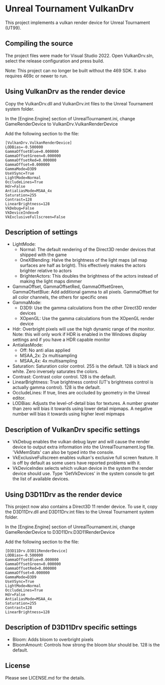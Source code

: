 # Unreal Tournament VulkanDrv
This project implements a vulkan render device for Unreal Tournament (UT99).

## Compiling the source

The project files were made for Visual Studio 2022. Open VulkanDrv.sln, select the release configuration and press build.

Note: This project can no longer be built without the 469 SDK. It also requires 469c or newer to run.

## Using VulkanDrv as the render device

Copy the VulkanDrv.dll and VulkanDrv.int files to the Unreal Tournament system folder.

In the [Engine.Engine] section of UnrealTournament.ini, change GameRenderDevice to VulkanDrv.VulkanRenderDevice

Add the following section to the file:

	[VulkanDrv.VulkanRenderDevice]
	LODBias=-0.500000
	GammaOffsetBlue=0.000000
	GammaOffsetGreen=0.000000
	GammaOffsetRed=0.000000
	GammaOffset=0.000000
	GammaMode=D3D9
	UseVSync=True
	LightMode=Normal
	OccludeLines=True
	Hdr=False
	AntialiasMode=MSAA_4x
	Saturation=255
	Contrast=128
	LinearBrightness=128
	VkDebug=False
	VkDeviceIndex=0
	VkExclusiveFullscreen=False

## Description of settings

- LightMode:
  - Normal: The default rendering of the Direct3D render devices that shipped with the game
  - OneXBlending: Halve the brightness of the light maps (all map surfaces are half as bright). This effectively makes the actors brighter relative to actors
  - BrighterActors: This doubles the brightness of the actors instead of making the light maps dimmer
- GammaOffset, GammaOffsetRed, GammaOffsetGreen, GammaOfsetBlue: Add additional gamma to all pixels. GammaOffset for all color channels, the others for specific ones
- GammaMode:
  - D3D9: Use the gamma calculations from the other Direct3D render devices
  - XOpenGL: Use the gamma calculations from the XOpenGL render device
- Hdr: Overbright pixels will use the high dynamic range of the monitor. Note: this will only work if HDR is enabled in the Windows display settings and if you have a HDR capable monitor
- AntialiasMode:
  - Off: No anti alias applied
  - MSAA_2x: 2x multisampling
  - MSAA_4x: 4x multisampling
- Saturation: Saturation color control. 255 is the default. 128 is black and white. Zero inversely saturates the colors.
- Contrast: Contrast color control. 128 is the default.
- LinearBrightness: True brightness control (UT's brightness control is actually gamma control). 128 is the default.
- OccludeLines: If true, lines are occluded by geometry in the Unreal editor.
- LODBias: Adjusts the level-of-detail bias for textures. A number greater than zero will bias it towards using lower detail mipmaps. A negative number will bias it towards using higher level mipmaps

## Description of VulkanDrv specific settings

- VkDebug enables the vulkan debug layer and will cause the render device to output extra information into the UnrealTournament.log file. 'VkMemStats' can also be typed into the console.
- VkExclusiveFullscreen enables vulkan's exclusive full screen feature. It is off by default as some users have reported problems with it.
- VkDeviceIndex selects which vulkan device in the system the render device should use. Type 'GetVkDevices' in the system console to get the list of available devices.

## Using D3D11Drv as the render device

This project now also contains a Direct3D 11 render device. To use it, copy the D3D11Drv.dll and D3D11Drv.int files to the Unreal Tournament system folder.

In the [Engine.Engine] section of UnrealTournament.ini, change GameRenderDevice to D3D11Drv.D3D11RenderDevice

Add the following section to the file:

	[D3D11Drv.D3D11RenderDevice]
	LODBias=-0.500000
	GammaOffsetBlue=0.000000
	GammaOffsetGreen=0.000000
	GammaOffsetRed=0.000000
	GammaOffset=0.000000
	GammaMode=D3D9
	UseVSync=True
	LightMode=Normal
	OccludeLines=True
	Hdr=False
	AntialiasMode=MSAA_4x
	Saturation=255
	Contrast=128
	LinearBrightness=128

## Description of D3D11Drv specific settings

- Bloom: Adds bloom to overbright pixels
- BloomAmount: Controls how strong the bloom blur should be. 128 is the default.

## License

Please see LICENSE.md for the details.
